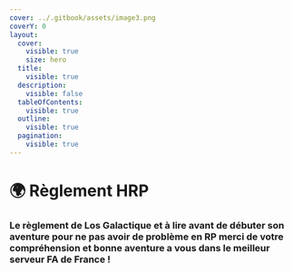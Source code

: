 ```yaml
---
cover: ../.gitbook/assets/image3.png
coverY: 0
layout:
  cover:
    visible: true
    size: hero
  title:
    visible: true
  description:
    visible: false
  tableOfContents:
    visible: true
  outline:
    visible: true
  pagination:
    visible: true
---
```


# 🌍 Règlement HRP

### Le règlement de Los Galactique et à lire avant de débuter son aventure pour ne pas avoir de problème en RP merci de votre compréhension et bonne aventure a vous dans le meilleur serveur FA de France !

